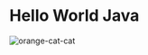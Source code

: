 # Hello World Java

![orange-cat-cat](https://github.com/lexaDOOM/vscode/assets/60314014/3b9ae315-acf0-4237-aacf-f50bb05615c1)
